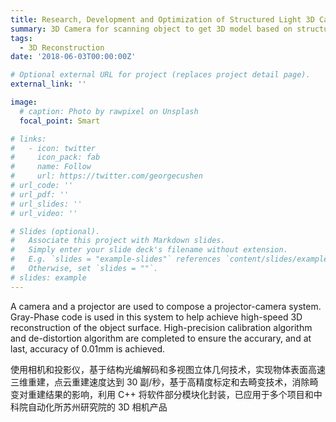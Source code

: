 ```yaml
---
title: Research, Development and Optimization of Structured Light 3D Camera
summary: 3D Camera for scanning object to get 3D model based on structured light
tags:
  - 3D Reconstruction
date: '2018-06-03T00:00:00Z'

# Optional external URL for project (replaces project detail page).
external_link: ''

image:
  # caption: Photo by rawpixel on Unsplash
  focal_point: Smart

# links:
#   - icon: twitter
#     icon_pack: fab
#     name: Follow
#     url: https://twitter.com/georgecushen
# url_code: ''
# url_pdf: ''
# url_slides: ''
# url_video: ''

# Slides (optional).
#   Associate this project with Markdown slides.
#   Simply enter your slide deck's filename without extension.
#   E.g. `slides = "example-slides"` references `content/slides/example-slides.md`.
#   Otherwise, set `slides = ""`.
# slides: example
---
```


A camera and a projector are used to compose a projector-camera system. Gray-Phase code is used in this system to help achieve high-speed 3D reconstruction of the object surface. High-precision calibration algorithm and de-distortion algorithm are completed to ensure the accurary, and at last, accuracy of 0.01mm is achieved.

使用相机和投影仪，基于结构光编解码和多视图立体几何技术，实现物体表面高速三维重建，点云重建速度达到 30 副/秒，基于高精度标定和去畸变技术，消除畸变对重建结果的影响，利用 C++ 将软件部分模块化封装，已应用于多个项目和中科院自动化所苏州研究院的 3D 相机产品
